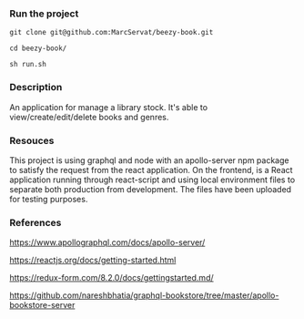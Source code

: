 
### Run the project

`git clone git@github.com:MarcServat/beezy-book.git`

`cd beezy-book/`

`sh run.sh`


### Description

An application for manage a library stock. It's able to view/create/edit/delete books and genres.

### Resouces

This project is using graphql and node with an apollo-server npm package to satisfy the request from the react application.
On the frontend, is a React application running through react-script and using local environment files to separate both 
production from development. The files have been uploaded for testing purposes. 


### References

https://www.apollographql.com/docs/apollo-server/

https://reactjs.org/docs/getting-started.html

https://redux-form.com/8.2.0/docs/gettingstarted.md/

https://github.com/nareshbhatia/graphql-bookstore/tree/master/apollo-bookstore-server
